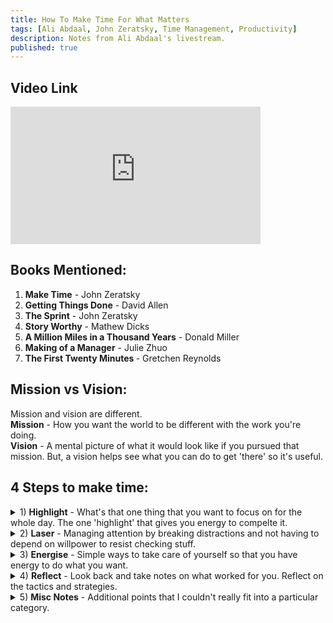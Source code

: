 ```yaml
---
title: How To Make Time For What Matters
tags: [Ali Abdaal, John Zeratsky, Time Management, Productivity]
description: Notes from Ali Abdaal's livestream.
published: true
---
```


## Video Link
<iframe width="400" height="220" src="https://www.youtube.com/embed/dE5TrGWl4wE" frameborder="0" allow="accelerometer; autoplay; encrypted-media; gyroscope; picture-in-picture" allowfullscreen></iframe>

## Books Mentioned:
1) <strong>Make Time</strong> - John Zeratsky <br />
2) <strong>Getting Things Done</strong> - David Allen<br />
3) <strong>The Sprint</strong> - John Zeratsky <br />
4) <strong>Story Worthy</strong> - Mathew Dicks <br />
5) <strong>A Million Miles in a Thousand Years</strong> - Donald Miller <br />
5) <strong>Making of a Manager</strong> - Julie Zhuo <br />
6) <strong>The First Twenty Minutes </strong> - Gretchen Reynolds <br />

## Mission vs Vision:
Mission and vision are different. <br />
<strong>Mission</strong> - How you want the world to be different with the work you're doing. <br />
<strong>Vision</strong> - A mental picture of what it would look like if you pursued that mission. But, a vision helps see what you can do to get 'there' so it's useful. <br />

## 4 Steps to make time: 
<details>
<summary>1) <strong>Highlight</strong> - What's that one thing that you want to focus on for the whole day. The one 'highlight' that gives you energy to compelte it.</summary><br />
 
 <strong>How do you think about what your highlight should be vs what your to-do list should be? </strong><br />
 - Use your highlight to design/structure what the rest of the day looks like. <br />
 - Our experience of life is based on what we pay attention to. <br />
 - A highlight is essentially a focusing tool on top of what you're already commited to. <br /><br />
 
<strong>How do you think about goals? </strong><br />
 - Think of goals as directions not destinations. <br />
 - They're more like stepping stones to structure your day. <br />
 - When we focus too much on goals, we put ourselves in a situation where we can't win.<br /><br />

 <strong> Types of Goals</strong><br />
 - Numerical goals - <i>I wanna get x subscribers</i> <br />
 - Progress goals - <i>improving quality of videos</i><br />
 
 It's perhaps better to think of goals as progress as opposed to numerical rewards. And they're more directions than destinations.<br /><br />
 
 <strong>The 'Might-Do' List 😂</strong><br />
 
 To-do lists set us up for disappointment. We start optimistically and end up not finishing everything on there. The 'Might-Do' list is setup to counteract this belief by creating a system where you don't have to commit to anything. <br />
 
 It has some rules:<br />
 - Plaintext/ unprecious. <br />
 - No ranking or prioritising. <br />
 - Don't work off the list. It's supposed to help you do things when you are figuring out what to do and working off the list eliminates the point. <br />
 
 Similar to goals, a to-do list is like a guide to remind you what you need to. The actual task isn't done until you translate the to-do list to actions. <br /><br />
 
<strong>Differences between GTD and Make Time</strong><br />

Make Time is really a focusing system to figuire out what matters. It mainly provides tools to avoid distractions and build energy to your system. GTD however, is more of a productvity system that you have to follow to enjoy its benefits. Make Time is not an organisational system. It's more of a tool. <br />
 
 - Don't get trapped in finding the perfect productivity system.<br /><br />
 
<strong>Personal Sprint</strong><br />
 - This is basically a concept where if you work on the same thing consistently, for example, 2 hours a day for a whole week, essentially you are doing 15hours worth of work in 10 hours because similar to RAM in a computer, we have quickly accessible things in our mind which we can pull and get right back into it.<br /><br />

<strong>Becoming a Morning Person</strong><br />
 - When you wake up early with a task that you know you want to do, it provides a motivation to power yourself to wake up early. <br />
 - Staring at a screen immeditely before sleep can be super disruptive before you go to bed. If you wanna wake up early, first thing you have to do is sleep early. And to do this, you have to set a time to put away your devices so that you aren't distracted. <br /><br />
 
<strong>How do you start?</strong><br />
 - Break down big things to small things. <br />
 - Start in the middle. Pick the thing that feels like a good place to jump in. <br />
 - Dive in where you can dive in and spread out from there. It provides a sense of freedom. <br /><br />
 
<strong>How to manage tasks without deadlines?</strong><br />
 - Schedule days where you think you can do the task. <br />
 - Create deadlines for yourself. <br /><br />
 
<strong>Infinity Pools</strong><br />
 - These are essentially things(ie apps, websites) where you don't really have an end - they go infinitely. For example, in Netflix, the next episode plays automatically without any pause and forces you to watch it.<br />
 - When it comes to habits vs willpower, habits win <br /><br />

<strong>What are the best ways to stay focused on tasks?</strong><br />
 - Create friction for social media. For example, use auto-generated passwords that you can't remember and save it in some hideous document. Every time you're done with the social media app, logout. Whenever you're drawn in, you'll be stuck with the login page and so you will basically retire to your original task due to the time cost in logging in and the laziness. <br /> - Compartmentalise these apps so that you only use them at a given time each day. For example, check email for 20 mins at night and restrict yourself for the rest of the day. <br /><br />
</details>

<details>
<summary>2) <strong>Laser</strong> - Managing attention by breaking distractions and not having to depend on willpower to resist checking stuff.</summary> <br />
 
 - Listen to music which doesn't interrupt your foreground. <br /><br />
 
</details>

<details>
<summary>3) <strong>Energise</strong> - Simple ways to take care of yourself so that you have energy to do what you want. </summary> <br />
 - Focus on doing small things every day and it becomes much easier to build habits - especially exercise. <br />
 - With something like exercise, make it as low friction as possible so that you can actually do the task which can then help you build the habit.<br />
 - Inconvenience yourself so that you are not forced into thinking that outsourcing everything is the best option. For example, instead of getting a takeaway everyday, learn to cook! Force yourself to 'not outsource' and you'll create a fine boundary between work personal life.<br /><br />
</details>


<details>
<summary>4) <strong>Reflect</strong> - Look back and take notes on what worked for you. Reflect on the tactics and strategies.</summary> <br />
 - Write something 'story worthy' at the end of the day. This helps you force yourself to create a good story everyday. <br />
 - Think of your life as a story. Make it interesting not boring. <br /><br />
</details>

<details>
<summary>5) <strong>Misc Notes</strong> - Additional points that I couldn't really fit into a particular category.</summary> <br />
- Works expands to fill the time that we allocate to it. <br />
- When you build and allocate a lot of time to one particular task, you can really get quality out of it. <br /> 
- Should you go for safer options or a more story-worthy life? <br />
- With creating stories, the benefits are more for you than bragging about yourself to others. <br />
- Getting stuff done isn't the same as doing the stuff. <br />
- <i><strong>There are some universal truths, but the most important thing is to establish your own system and believe that your time and attention and energy are yours to design and experiment with. </strong></i><br /><br />
</details>
